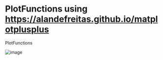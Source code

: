 # PlotFunctions using https://alandefreitas.github.io/matplotplusplus
PlotFunctions

![image](https://user-images.githubusercontent.com/45273562/214468823-0b61db93-3352-46fb-b380-efb666c1fb14.png)
